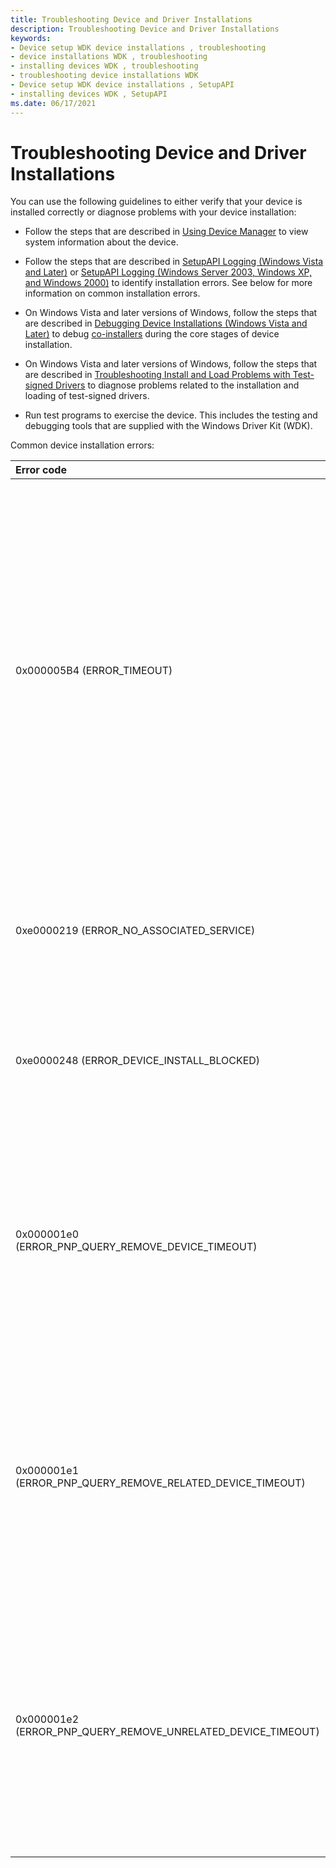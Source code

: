 ```yaml
---
title: Troubleshooting Device and Driver Installations
description: Troubleshooting Device and Driver Installations
keywords:
- Device setup WDK device installations , troubleshooting
- device installations WDK , troubleshooting
- installing devices WDK , troubleshooting
- troubleshooting device installations WDK
- Device setup WDK device installations , SetupAPI
- installing devices WDK , SetupAPI
ms.date: 06/17/2021
---
```


# Troubleshooting Device and Driver Installations





You can use the following guidelines to either verify that your device is installed correctly or diagnose problems with your device installation:

-   Follow the steps that are described in [Using Device Manager](using-device-manager.md) to view system information about the device.

-   Follow the steps that are described in [SetupAPI Logging (Windows Vista and Later)](setupapi-logging--windows-vista-and-later-.md) or [SetupAPI Logging (Windows Server 2003, Windows XP, and Windows 2000)](setupapi-logging--windows-server-2003--windows-xp--and-windows-2000-.md) to identify installation errors. See below for more information on common installation errors.

-   On Windows Vista and later versions of Windows, follow the steps that are described in [Debugging Device Installations (Windows Vista and Later)](debugging-device-installations--windows-vista-and-later-.md) to debug [co-installers](writing-a-co-installer.md) during the core stages of device installation.

-   On Windows Vista and later versions of Windows, follow the steps that are described in [Troubleshooting Install and Load Problems with Test-signed Drivers](./detecting-driver-load-errors.md) to diagnose problems related to the installation and loading of test-signed drivers.

-   Run test programs to exercise the device. This includes the testing and debugging tools that are supplied with the Windows Driver Kit (WDK).

Common device installation errors:

<table>
<colgroup>
<col width="40%" />
<col width="60%" />
</colgroup>
<thead>
<tr class="header">
<th align="left">Error code</th>
<th align="left">Description</th>
</tr>
</thead>
<tbody>
<tr class="odd">
<td align="left"><p>0x000005B4 (ERROR_TIMEOUT)</p></td>
<td align="left"><p>
The device installation took too long and was stopped.  See the <a href="setupapi-text-logs.md" data-raw-source="[SetupApi logs](setupapi-text-logs.md)">SetupApi logs</a> for more information about the device installation and where the time was spent. Some common causes of timeouts are:
<ul>
<li>A co-installer executing for too long.  This could be because the co-installer is performing some unsupported operation that has hung or is too long running.  For example, a co-installer is executed in a non-interactive session, so it cannot do something that needs to wait on user input.  Co-installers are deprecated and should be avoided.  See <a href="using-a-universal-inf-file.md" data-raw-source="[universal INFs](using-a-universal-inf-file.md)">universal INFs</a> for more information.</li>
<li>Starting a device at the end of device installation has hung.</li>
</ul>
</p></td>
</tr>
<tr class="even">
<td align="left"><p>0xe0000219 (ERROR_NO_ASSOCIATED_SERVICE)</p></td>
<td align="left"><p>
The driver package being installed on the device did not specify an associated service for the device.  Please see the SPSVCINST_ASSOCSERVICE flag in the <a href="inf-addservice-directive.md" data-raw-source="[INF AddService Directive](inf-addservice-directive.md)">INF AddService Directive</a> documentation for more information.
</p></td>
</tr>
<tr class="odd">
<td align="left"><p>0xe0000248 (ERROR_DEVICE_INSTALL_BLOCKED)</p></td>
<td align="left"><p>
The installation of the device was blocked due to group policy settings.  For more information, see <a href="/previous-versions/dotnet/articles/bb530324(v=msdn.10)">controlling device installation using Group Policy</a> and <a href="/windows/client-management/mdm/policy-csp-deviceinstallation">Mobile Device Management policies for device installation</a>.
</p></td>
</tr>
<tr class="even">
<td align="left"><p>0x000001e0 (ERROR_PNP_QUERY_REMOVE_DEVICE_TIMEOUT)</p></td>
<td align="left"><p>
At the end of device installation, one or more devices will be restarted to pick up new files or settings changed during the device installation.  As part of this restart operation, a query remove operation is performed on the device or devices being restarted. This error indicates that something hung or took too long during the query remove operation for the device being installed. See the <a href="setupapi-text-logs.md" data-raw-source="[SetupApi logs](setupapi-text-logs.md)">SetupApi logs</a> for more information.
</p></td>
</tr>
<tr class="odd">
<td align="left"><p>0x000001e1 (ERROR_PNP_QUERY_REMOVE_RELATED_DEVICE_TIMEOUT)</p></td>
<td align="left"><p>
At the end of device installation, one or more devices will be restarted to pick up new files or settings changed during the device installation.  As part of this restart operation, a query remove operation is performed on the device or devices being restarted. This error indicates that something hung or took too long during the query remove operation for one of the device or devices being restarted. See the <a href="setupapi-text-logs.md" data-raw-source="[SetupApi logs](setupapi-text-logs.md)">SetupApi logs</a> for more information.
</p></td>
</tr>
<tr class="even">
<td align="left"><p>0x000001e2 (ERROR_PNP_QUERY_REMOVE_UNRELATED_DEVICE_TIMEOUT)</p></td>
<td align="left"><p>
At the end of device installation, one or more devices will be restarted to pick up new files or settings changed during the device installation.  As part of this restart operation, a query remove operation is performed on the device or devices being restarted. This error indicates that that query remove operation was not able to be performed in a timely manner due to a query remove operation being performed on another device on the system. See the <a href="setupapi-text-logs.md" data-raw-source="[SetupApi logs](setupapi-text-logs.md)">SetupApi logs</a> for more information.
</p></td>
</tr>
</tbody>
</table>


 

